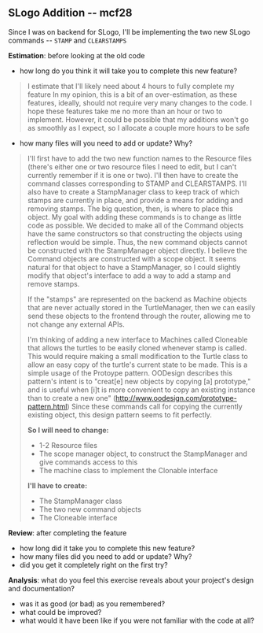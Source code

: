 
## SLogo Addition -- mcf28 ##

Since I was on backend for SLogo, I'll be implementing the two new SLogo commands -- `STAMP` and `CLEARSTAMPS`

**Estimation**: before looking at the old code

- how long do you think it will take you to complete this new feature?

> I estimate that I'll likely need about 4 hours to fully complete my feature
> In my opinion, this is a bit of an over-estimation, as these features, ideally, should not require very many changes to the code.  I hope these features take me no more than an hour or two to implement. However, it could be possible that my additions won't go as smoothly as I expect, so I allocate a couple more hours to be safe

- how many files will you need to add or update? Why?

> I'll first have to add the two new function names to the Resource files (there's either one or two resource files I need to edit, but I can't currently remember if it is one or two).  I'll then have to create the command classes corresponding to STAMP and CLEARSTAMPS.  I'll also have to create a StampManager class to keep track of which stamps are currently in place, and provide a means for adding and removing stamps.  The big question, then, is where to place this object.  My goal with adding these commands is to change as little code as possible.  We decided to make all of the Command objects have the same constructors so that constructing the objects using reflection would be simple.  Thus, the new command objects cannot be constructed with the StampManager object directly.  I believe the Command objects are constructed with a scope object.  It seems natural for that object to have a StampManager, so I could slightly modify that object's interface to add a way to add a stamp and remove stamps.
>
>If the "stamps" are represented on the backend as Machine objects that are never actually stored in the TurtleManager, then we can easily send these objects to the frontend through the router, allowing me to not change any external APIs.
>
>I'm thinking of adding a new interface to Machines called Cloneable that allows the turtles to be easily cloned whenever stamp is called.  This would require making a small modification to the Turtle class to allow an easy copy of the turtle's current state to be made.  This is a simple usage of the Protoype pattern.  OODesign describes this pattern's intent is to "creat[e] new objects by copying [a] prototype," and is useful when [i]t is more convenient to copy an existing instance than to create a new one" (http://www.oodesign.com/prototype-pattern.html) Since these commands call for copying the currently existing object, this design pattern seems to fit perfectly.
>
>**So I will need to change:**
> 
> - 1-2 Resource files
>- The scope manager object, to construct the StampManager and give commands access to this
>- The machine class to implement the Clonable interface
>
>**I'll have to create:**
>
>- The StampManager class
>- The two new command objects
>- The Cloneable interface

**Review**: after completing the feature

- how long did it take you to complete this new feature?
- how many files did you need to add or update? Why?
- did you get it completely right on the first try?

**Analysis**: what do you feel this exercise reveals about your project's design and documentation?

- was it as good (or bad) as you remembered?
- what could be improved?
- what would it have been like if you were not familiar with the code at all?